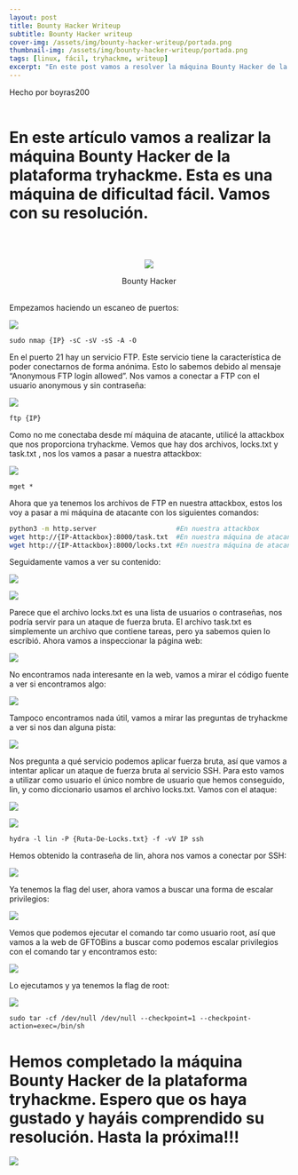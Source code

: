 ```yaml
---
layout: post
title: Bounty Hacker Writeup
subtitle: Bounty Hacker writeup
cover-img: /assets/img/bounty-hacker-writeup/portada.png
thumbnail-img: /assets/img/bounty-hacker-writeup/portada.png
tags: [linux, fácil, tryhackme, writeup]
excerpt: "En este post vamos a resolver la máquina Bounty Hacker de la plataforma tryhackme. Esta es una máquina de dificultad fácil bastante sencilla. Espero que la disfrutéis."
---
```


Hecho por boyras200
<br>
<br>


# En este artículo vamos a realizar la máquina Bounty Hacker de la plataforma tryhackme. Esta es una máquina de dificultad fácil. Vamos con su resolución.

<br>
<br>
<p align="center">
     <img src="/assets/img/bounty-hacker-writeup/icono.png">
</p>

<center> Bounty Hacker </center>

<br>

Empezamos haciendo un escaneo de puertos:

![](/assets/img/bounty-hacker-writeup/nmap.PNG)

```
sudo nmap {IP} -sC -sV -sS -A -O
```

En el puerto 21 hay un servicio FTP. Este servicio tiene la característica de poder conectarnos de forma anónima. Esto lo sabemos debido al mensaje “Anonymous FTP login allowed”. Nos vamos a conectar a FTP con el usuario anonymous y sin contraseña:

![](/assets/img/bounty-hacker-writeup/ftp.png)

```
ftp {IP}
```

Como no me conectaba desde mí máquina de atacante, utilicé la attackbox que nos proporciona tryhackme. Vemos que hay dos archivos, locks.txt y task.txt , nos los vamos a pasar a nuestra attackbox:

![](/assets/img/bounty-hacker-writeup/ftp2.png)

```
mget *
```

Ahora que ya tenemos los archivos de FTP en nuestra attackbox, estos los voy a pasar a mi máquina de atacante con los siguientes comandos:

```bash
python3 -m http.server                    #En nuestra attackbox
wget http://{IP-Attackbox}:8000/task.txt  #En nuestra máquina de atacante
wget http://{IP-Attackbox}:8000/locks.txt #En nuestra máquina de atacante
```

Seguidamente vamos a ver su contenido:

![](/assets/img/bounty-hacker-writeup/ftp3.PNG)

![](/assets/img/bounty-hacker-writeup/ftp4.png)

Parece que el archivo locks.txt es una lista de usuarios o contraseñas, nos podría servir para un ataque de fuerza bruta. El archivo task.txt es simplemente un archivo que contiene tareas, pero ya sabemos quien lo escribió. Ahora vamos a inspeccionar la página web:

![](/assets/img/bounty-hacker-writeup/web.png)

No encontramos nada interesante en la web, vamos a mirar el código fuente a ver si encontramos algo:

![](/assets/img/bounty-hacker-writeup/web2.png)

Tampoco encontramos nada útil, vamos a mirar las preguntas de tryhackme a ver si nos dan alguna pista:

![](/assets/img/bounty-hacker-writeup/web3.png)

Nos pregunta a qué servicio podemos aplicar fuerza bruta, así que vamos a intentar aplicar un ataque de fuerza bruta al servicio SSH. Para esto vamos a utilizar como usuario el único nombre de usuario que hemos conseguido, lin, y como diccionario usamos el archivo locks.txt. Vamos con el ataque:

![](/assets/img/bounty-hacker-writeup/hydra.png)

![](/assets/img/bounty-hacker-writeup/hydra2.png)

```
hydra -l lin -P {Ruta-De-Locks.txt} -f -vV IP ssh
```

Hemos obtenido la contraseña de lin, ahora nos vamos a conectar por SSH:

![](/assets/img/bounty-hacker-writeup/ssh.png)

Ya tenemos la flag del user, ahora vamos a buscar una forma de escalar privilegios:

![](/assets/img/bounty-hacker-writeup/ssh2.png)

Vemos que podemos ejecutar el comando tar como usuario root, así que vamos a la web de GFTOBins a buscar como podemos escalar privilegios con el comando tar y encontramos esto:

![](/assets/img/bounty-hacker-writeup/ssh3.png)

Lo ejecutamos y ya tenemos la flag de root:

![](/assets/img/bounty-hacker-writeup/ssh4.png)

```
sudo tar -cf /dev/null /dev/null --checkpoint=1 --checkpoint-action=exec=/bin/sh
```

# Hemos completado la máquina Bounty Hacker de la plataforma tryhackme. Espero que os haya gustado y hayáis comprendido su resolución. Hasta la próxima!!!

![](/assets/img/bounty-hacker-writeup/portada.png)
